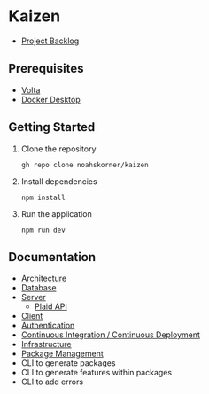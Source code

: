 # Kaizen

- [Project Backlog](https://team-eqahxbb7pkwq.atlassian.net/jira/software/projects/KAI/boards/1)

## Prerequisites

- [Volta](https://docs.volta.sh/guide/getting-started)
- [Docker Desktop](https://docs.volta.sh/guide/getting-started)

## Getting Started

1. Clone the repository

   ```
   gh repo clone noahskorner/kaizen
   ```

2. Install dependencies

   ```
   npm install
   ```

3. Run the application

   ```
   npm run dev
   ```

## Documentation

- [Architecture](./docs/architecture.md)
- [Database](./docs/database.md)
- [Server](./docs/server.md)
  - [Plaid API](https://plaid.com/docs/)
- [Client](./docs/client.md)
- [Authentication](./docs/authentication.md)
- [Continuous Integration / Continuous Deployment](./docs/ci-cd.md)
- [Infrastructure](./infrastructure/README.md)
- [Package Management](./docs/packages.md)
- CLI to generate packages
- CLI to generate features within packages
- CLI to add errors
